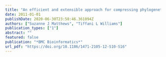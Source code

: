 ```yaml
---
title: "An efficient and extensible approach for compressing phylogenetic trees"
date: 2011-01-01
publishDate: 2020-06-30T23:58:46.361094Z
authors: ["Suzanne J Matthews", "Tiffani L Williams"]
publication_types: ["1"]
abstract: ""
featured: false
publication: "*BMC Bioinformatics*"
url_pdf: "https://doi.org/10.1186/1471-2105-12-S10-S16"
---
```



